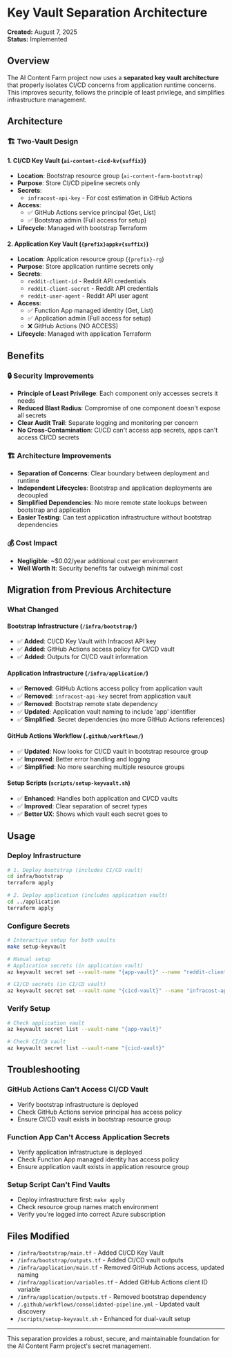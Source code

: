 # Key Vault Separation Architecture

**Created:** August 7, 2025  
**Status:** Implemented

## Overview

The AI Content Farm project now uses a **separated key vault architecture** that properly isolates CI/CD concerns from application runtime concerns. This improves security, follows the principle of least privilege, and simplifies infrastructure management.

## Architecture

### 🏗️ **Two-Vault Design**

#### **1. CI/CD Key Vault** (`ai-content-cicd-kv{suffix}`)
- **Location**: Bootstrap resource group (`ai-content-farm-bootstrap`)
- **Purpose**: Store CI/CD pipeline secrets only
- **Secrets**: 
  - `infracost-api-key` - For cost estimation in GitHub Actions
- **Access**: 
  - ✅ GitHub Actions service principal (Get, List)
  - ✅ Bootstrap admin (Full access for setup)
- **Lifecycle**: Managed with bootstrap Terraform

#### **2. Application Key Vault** (`{prefix}appkv{suffix}`)
- **Location**: Application resource group (`{prefix}-rg`)
- **Purpose**: Store application runtime secrets only
- **Secrets**:
  - `reddit-client-id` - Reddit API credentials
  - `reddit-client-secret` - Reddit API credentials  
  - `reddit-user-agent` - Reddit API user agent
- **Access**:
  - ✅ Function App managed identity (Get, List)
  - ✅ Application admin (Full access for setup)
  - ❌ GitHub Actions (NO ACCESS)
- **Lifecycle**: Managed with application Terraform

## Benefits

### 🔒 **Security Improvements**
- **Principle of Least Privilege**: Each component only accesses secrets it needs
- **Reduced Blast Radius**: Compromise of one component doesn't expose all secrets
- **Clear Audit Trail**: Separate logging and monitoring per concern
- **No Cross-Contamination**: CI/CD can't access app secrets, apps can't access CI/CD secrets

### 🏗️ **Architecture Improvements**
- **Separation of Concerns**: Clear boundary between deployment and runtime
- **Independent Lifecycles**: Bootstrap and application deployments are decoupled
- **Simplified Dependencies**: No more remote state lookups between bootstrap and application
- **Easier Testing**: Can test application infrastructure without bootstrap dependencies

### 💰 **Cost Impact**
- **Negligible**: ~$0.02/year additional cost per environment
- **Well Worth It**: Security benefits far outweigh minimal cost

## Migration from Previous Architecture

### **What Changed**

#### **Bootstrap Infrastructure** (`/infra/bootstrap/`)
- ✅ **Added**: CI/CD Key Vault with Infracost API key
- ✅ **Added**: GitHub Actions access policy for CI/CD vault
- ✅ **Added**: Outputs for CI/CD vault information

#### **Application Infrastructure** (`/infra/application/`)
- ✅ **Removed**: GitHub Actions access policy from application vault
- ✅ **Removed**: `infracost-api-key` secret from application vault
- ✅ **Removed**: Bootstrap remote state dependency
- ✅ **Updated**: Application vault naming to include 'app' identifier
- ✅ **Simplified**: Secret dependencies (no more GitHub Actions references)

#### **GitHub Actions Workflow** (`.github/workflows/`)
- ✅ **Updated**: Now looks for CI/CD vault in bootstrap resource group
- ✅ **Improved**: Better error handling and logging
- ✅ **Simplified**: No more searching multiple resource groups

#### **Setup Scripts** (`scripts/setup-keyvault.sh`)
- ✅ **Enhanced**: Handles both application and CI/CD vaults
- ✅ **Improved**: Clear separation of secret types
- ✅ **Better UX**: Shows which vault each secret goes to

## Usage

### **Deploy Infrastructure**
```bash
# 1. Deploy bootstrap (includes CI/CD vault)
cd infra/bootstrap
terraform apply

# 2. Deploy application (includes application vault)
cd ../application
terraform apply
```

### **Configure Secrets**
```bash
# Interactive setup for both vaults
make setup-keyvault

# Manual setup
# Application secrets (in application vault)
az keyvault secret set --vault-name "{app-vault}" --name "reddit-client-id" --value "your-id"

# CI/CD secrets (in CI/CD vault)  
az keyvault secret set --vault-name "{cicd-vault}" --name "infracost-api-key" --value "your-key"
```

### **Verify Setup**
```bash
# Check application vault
az keyvault secret list --vault-name "{app-vault}"

# Check CI/CD vault
az keyvault secret list --vault-name "{cicd-vault}"
```

## Troubleshooting

### **GitHub Actions Can't Access CI/CD Vault**
- Verify bootstrap infrastructure is deployed
- Check GitHub Actions service principal has access policy
- Ensure CI/CD vault exists in bootstrap resource group

### **Function App Can't Access Application Secrets**
- Verify application infrastructure is deployed
- Check Function App managed identity has access policy
- Ensure application vault exists in application resource group

### **Setup Script Can't Find Vaults**
- Deploy infrastructure first: `make apply`
- Check resource group names match environment
- Verify you're logged into correct Azure subscription

## Files Modified

- `/infra/bootstrap/main.tf` - Added CI/CD Key Vault
- `/infra/bootstrap/outputs.tf` - Added CI/CD vault outputs
- `/infra/application/main.tf` - Removed GitHub Actions access, updated naming
- `/infra/application/variables.tf` - Added GitHub Actions client ID variable
- `/infra/application/outputs.tf` - Removed bootstrap dependency
- `/.github/workflows/consolidated-pipeline.yml` - Updated vault discovery
- `/scripts/setup-keyvault.sh` - Enhanced for dual-vault setup

---

This separation provides a robust, secure, and maintainable foundation for the AI Content Farm project's secret management.
